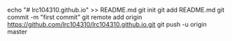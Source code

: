 echo "# lrc104310.github.io" >> README.md
git init
git add README.md
git commit -m "first commit"
git remote add origin https://github.com/lrc104310/lrc104310.github.io.git
git push -u origin master
